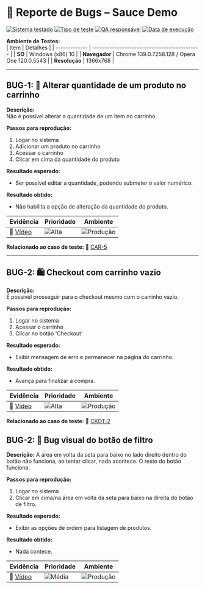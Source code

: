 # 🐞 Reporte de Bugs – Sauce Demo

[![Sistema testado](https://img.shields.io/badge/Sistema-SauceDemo-blue)](https://www.saucedemo.com)
[![Tipo de teste](https://img.shields.io/badge/Tipo%20de%20teste-Manual-yellow)]()
[![QA responsável](https://img.shields.io/badge/QA-Guilherme%20Lima-orange)](https://www.linkedin.com/in/guilhermelima-qa)
[![Data de execução](https://img.shields.io/badge/Data-12%20de%20agosto%202025-lightgrey)]()

**Ambiente de Testes:**  
| Item          | Detalhes                                     |
| ------------- | -------------------------------------------- |
| **SO**        | Windows (x86) 10         |
| **Navegador** | Chrome 139.0.7258.128 / Opera One 120.0.5543 |
| **Resolução** | 1366x768                                     |

---

## BUG-1: 🛒 Alterar quantidade de um produto no carrinho

**Descrição:**  
Não é possível alterar a quantidade de um item no carrinho.

**Passos para reprodução:**  
1. Logar no sistema  
2. Adicionar um produto no carrinho  
3. Acessar o carrinho  
4. Clicar em cima da quantidade do produto  

**Resultado esperado:**  
- Ser possível editar a quantidade, podendo submeter o valor numérico.

**Resultado obtido:**  
- Não habilita a opção de alteração da quantidade do produto.

| Evidência                                                          | Prioridade                                                | Ambiente                                                                    |
| ------------------------------------------------------------------ | --------------------------------------------------------- | --------------------------------------------------------------------------- |
| 🎥 [Vídeo](https://jam.dev/c/8c3f7b78-5ebd-4d4b-a6d9-a33e33ab9a41) | ![Alta](https://img.shields.io/badge/Prioridade-Alta-red) | ![Produção](https://img.shields.io/badge/Ambiente-Produ%C3%A7%C3%A3o-green) |

**Relacionado ao caso de teste:** 📝 [CAR-5](https://github.com/tomeki0/testes-manuais/blob/main/SauceDemo/cenarios-de-teste/carrinho/casos-de-teste.md)

---

## BUG-2: 🛍️ Checkout com carrinho vazio

**Descrição:**  
É possível prosseguir para o checkout mesmo com o carrinho vazio.

**Passos para reprodução:**  
1. Logar no sistema  
2. Acessar o carrinho  
3. Clicar no botão 'Checkout'  

**Resultado esperado:**  
- Exibir mensagem de erro e permanecer na página do carrinho.

**Resultado obtido:**  
- Avança para finalizar a compra.

| Evidência                                                          | Prioridade                                                | Ambiente                                                                    |
| ------------------------------------------------------------------ | --------------------------------------------------------- | --------------------------------------------------------------------------- |
| 🎥 [Vídeo](https://jam.dev/c/8c3f7b78-5ebd-4d4b-a6d9-a33e33ab9a41) | ![Alta](https://img.shields.io/badge/Prioridade-Alta-red) | ![Produção](https://img.shields.io/badge/Ambiente-Produ%C3%A7%C3%A3o-green) |

**Relacionado ao caso de teste:** 📝 [CKOT-2](https://github.com/tomeki0/testes-manuais/blob/main/SauceDemo/cenarios-de-teste/checkout/casos-de-teste.md)

## BUG-2: 🔴 Bug visual do botão de filtro

**Descrição:**  A área em volta da seta para baixo no lado direito dentro do botão não funciona, ao tentar clicar, nada acontece. O resto do botão funciona. 

**Passos para reprodução:**  
1. Logar no sistema
2. Clicar em cima/na área em volta da seta para baixo na direita do botão de filtro.

**Resultado esperado:**  
- Exibir as opções de ordem para listagem de produtos.

**Resultado obtido:**  
- Nada contece.

| Evidência                                                          | Prioridade                                                | Ambiente                                                                    |
| ------------------------------------------------------------------ | --------------------------------------------------------- | --------------------------------------------------------------------------- |
| 🎥 [Vídeo](https://jam.dev/c/4563d24e-5465-41c2-b71b-3cccdf409051) | ![Média](https://img.shields.io/badge/Prioridade-Média-yellow) | ![Produção](https://img.shields.io/badge/Ambiente-Produ%C3%A7%C3%A3o-green) |
